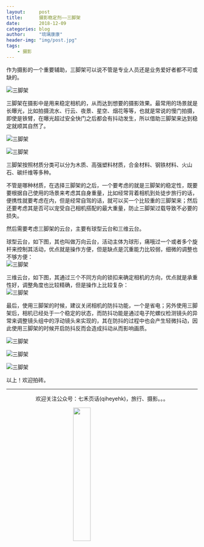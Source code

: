 ```yaml
---
layout:     post
title:      摄影稳定剂——三脚架
date:       2018-12-09
categories: blog
author:     "琉璃康康"
header-img: "img/post.jpg"
tags:
    - 摄影
---
```


<style>
img{
  display:block;
  margin:0
  auto;
}
</style>

<meta name="referrer" content="never">

作为摄影的一个重要辅助，三脚架可以说不管是专业人员还是业务爱好者都不可或缺的。

![三脚架][1]

三脚架在摄影中是用来稳定相机的，从而达到想要的摄影效果。最常用的场景就是长曝光，比如拍摄流水、行云、夜景、星空、烟花等等，也就是常说的慢门拍摄，即使是铁臂，在曝光超过安全快门之后都会有抖动发生，所以借助三脚架来达到稳定就顺其自然了。

![三脚架][2]

![三脚架][6]

三脚架按照材质分类可以分为木质、高强塑料材质，合金材料、钢铁材料、火山石、碳纤维等多种。

不管是哪种材质，在选择三脚架的之后，一个要考虑的就是三脚架的稳定性，既要要根据自己使用的场景来考虑其自身重量，比如经常背着相机到处徒步旅行的话，便携性就要考虑在内，但是经常自驾的话，就可以买一个比较重的三脚架来；然后还要考虑其是否可以宠受自己相机搭配的最大重量，防止三脚架过载导致不必要的损失。

然后需要考虑三脚架的云台，主要有球型云台和三维云台。

球型云台，如下图，其也叫做万向云台，活动主体为球形，痛哦过一个或者多个旋杆来控制其活动，优点就是操作方便，但是缺点是沉重能力比较弱，细微的调整也不够方便：
![三脚架][10]

三维云台，如下图，其通过三个不同方向的锁扣来确定相机的方向，优点就是承重性好，调整角度也比较精确，但是操作上比较复杂：
![三脚架][11]

最后，使用三脚架的时候，建议关闭相机的防抖功能，一个是省电；另外使用三脚架后，相机已经处于一个稳定的状态，而防抖功能是通过电子陀螺仪检测镜头的异常来调整镜头组中的浮动镜头来实现的，其在防抖的过程中也会产生轻微抖动，因此使用三脚架的时候开启防抖反而会造成抖动从而影响画质。

![三脚架][7]

![三脚架][8]

![三脚架][9]

以上！欢迎拍砖。

------------
<p align="center">欢迎关注公众号：七禾页话(qiheyehk)，旅行、摄影。。。</p>
<img src="https://mmbiz.qpic.cn/mmbiz_jpg/QqiaFS6NT0eD1g2UjYu4VfCGHmbhgVqOAnNnJQfN7ZhRVUCopYOsfpPtIEB95VNEqu8trAxJXzGDg01ka6z6wzQ/0?wx_fmt=jpeg" width="30%" />

  [1]: https://mmbiz.qpic.cn/mmbiz_jpg/QqiaFS6NT0eBaUcfPtQIjuRjpWvjkF9yb1ohVIZ5eXp3Sh2cHbgTSITn2bet8kiauPIwiaNBDNFPvGyPcIFcOn1nw/0?wx_fmt=jpeg
  [2]: https://mmbiz.qpic.cn/mmbiz_jpg/QqiaFS6NT0eBaUcfPtQIjuRjpWvjkF9yboEPsOHJFW5DqF8Ts88o3gMn7Sec5AClicqXlGvno6c6z6Z0rUVyJbFw/0?wx_fmt=jpeg
  [3]: https://mmbiz.qpic.cn/mmbiz_jpg/QqiaFS6NT0eBaUcfPtQIjuRjpWvjkF9ybVMYGmlL9hq6amPKTDeAzmQ7efuj5aIyGdsK9txnMaytj0KWP3Q08sQ/0?wx_fmt=jpeg
  [4]: https://mmbiz.qpic.cn/mmbiz_jpg/QqiaFS6NT0eBaUcfPtQIjuRjpWvjkF9yb3IGBnyqIGiaeSxRm1kDWq3rC8yNRKUckfNGjib0K05hEApIKVRgjtFnA/0?wx_fmt=jpeg
  [5]: https://mmbiz.qpic.cn/mmbiz_jpg/QqiaFS6NT0eBaUcfPtQIjuRjpWvjkF9yb08VUjoNicuznWxjfPm3E6MsA6ynwrufkSiabX9j9yDVHXydpXaeBs5xw/0?wx_fmt=jpeg
  [6]: https://mmbiz.qpic.cn/mmbiz_jpg/QqiaFS6NT0eBaUcfPtQIjuRjpWvjkF9ybhT0ApLobDhice1NVth2ThdgSicWuXI7lfL0OvGP4gia5xzqElPFqibQ3xA/0?wx_fmt=jpeg
  [7]: https://mmbiz.qpic.cn/mmbiz_jpg/QqiaFS6NT0eBaUcfPtQIjuRjpWvjkF9ybyXKUqtiauibPsne9GibGRtInRxvfjcmfqDyDQBGs4A4qA3icd69e4picIGQ/0?wx_fmt=jpeg
  [8]: https://mmbiz.qpic.cn/mmbiz_jpg/QqiaFS6NT0eCicvlGs94wcfS4bHyIsf4Bvvt3aKmYmXhnr7sWx7w3QhFjkWKryYxdyyvIhN1cajhn8h5U9MbE1qw/0?wx_fmt=jpeg
  [9]: https://mmbiz.qpic.cn/mmbiz_jpg/QqiaFS6NT0eBaUcfPtQIjuRjpWvjkF9ybVHlSn3o8xFYYpBxLTzOTluUMMp4hELX3VriagWDEPZJsXRHwy4jW6yg/0?wx_fmt=jpeg
  [10]: https://mmbiz.qpic.cn/mmbiz_png/QqiaFS6NT0eBaUcfPtQIjuRjpWvjkF9ybKUZ920TGM7h71mpzF7EQLzy3j00jsxerZnpYHK1lFlyHiaGqleu4icgQ/0?wx_fmt=png
  [11]: https://mmbiz.qpic.cn/mmbiz_png/QqiaFS6NT0eBaUcfPtQIjuRjpWvjkF9yb7RhhnhdHQ66IuexiaEANBr6g4hPOdnSnsz2WaJpj2RtPw1vFU1129Hg/0?wx_fmt=png


